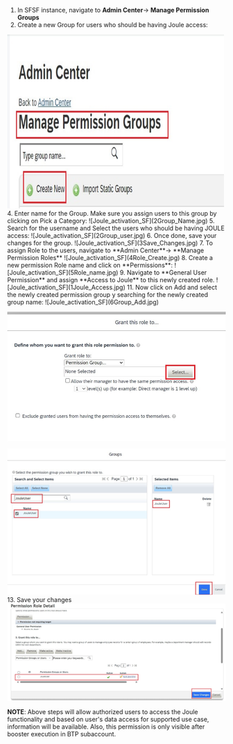 1. In SFSF instance, navigate to **Admin Center**-> **Manage Permission Groups**
2. Create a new Group for users who should be having Joule access:
<img src="1Permission_Group.jpg" width="500px" height="400px">
4. Enter name for the Group. Make sure you assign users to this group by clicking on Pick a Category: 
![Joule_activation_SF](2Group_Name.jpg)
5. Search for the username and Select the users who should be having JOULE access:
![Joule_activation_SF](2Group_user.jpg)
6. Once done, save your changes for the group.
![Joule_activation_SF](3Save_Changes.jpg)
7. To assign Role to the users, navigate to **Admin Center**-> **Manage Permission Roles**
![Joule_activation_SF](4Role_Create.jpg)
8. Create a new permission Role name and click on **Permissions**:
![Joule_activation_SF](5Role_name.jpg)
9. Navigate to **General User Permission** and assign **Access to Joule** to this newly created role.
![Joule_activation_SF](1Joule_Access.jpg)
11. Now click on Add and select the newly created permission group y searching for the newly created group name: 
![Joule_activation_SF](6Group_Add.jpg) 

![Joule_activation_SF](7Select_Group.jpg)

![Joule_activation_SF](8group_added.jpg)
13. Save your changes
![Joule_activation_SF](9Save_Changes.jpg)

**NOTE**: Above steps will allow authorized users to access the Joule functionality and based on user's data access for supported use case, information will be available. Also, this permission is only visible after booster execution in BTP subaccount.
